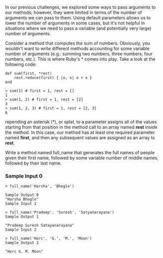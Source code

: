 In our previous challenges, we explored some ways to pass arguments to our methods; however, they were limited in terms of the number of arguments we can pass to them. Using default parameters allows us to lower the number of arguments in some cases, but it's not helpful in situations where we need to pass a variable (and potentially very large) number of arguments.

Consider a method that computes the sum of numbers. Obviously, you wouldn't want to write different methods accounting for some variable number of arguments (e.g.: summing two numbers, three numbers, four numbers, etc.). This is where Ruby's * comes into play. Take a look at the following code:

```
def sum(first, *rest)
    rest.reduce(first) { |o, x| o + x }
end

> sum(1) # first = 1, rest = []
1
> sum(1, 2) # first = 1, rest = [2]
3
> sum(1, 2, 3) # first = 1, rest = [2, 3]
6
```

repending an asterisk (*), or splat, to a parameter assigns all of the values starting from that position in the method call to an array named **rest** inside the method. In this case, our method has at least one required parameter named **first**, and then any subsequent values are assigned as an array to **rest**.

Write a method named full_name that generates the full names of people given their first name, followed by some variable number of middle names, followed by their last name.

### Sample Input 0

```
> full_name('Harsha', 'Bhogle')
```
```
Sample Output 0
"Harsha Bhogle"
Sample Input 1

> full_name('Pradeep', 'Suresh', 'Satyanarayana')
Sample Output 1

"Pradeep Suresh Satayanarayana"
Sample Input 2

> full_name('Horc', 'G.', 'M.', 'Moon')
Sample Output 2

"Horc G. M. Moon"
```

